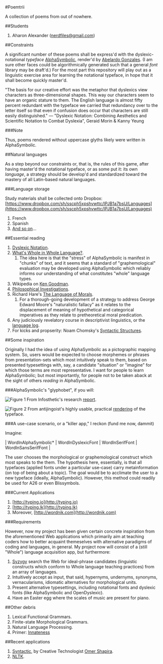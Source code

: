 #Poemtrii

A collection of poems from out of nowhere.

##Students

1. Aharon Alexander ([nerdfiles@gmail.com](nerdfiles@gmail.com))

##Constraints

A significant number of these poems shall be express'd with the dyslexic-notational _typeface_ [AlphaSymbolic](https://github.com/antijingoist/AlphaSymbolic), render'd by [Abelardo Gonzales](http://abbiecod.es/). (I am sure other faces could be algorithmically generated such that a general _font_ library may be draft'd.) For the most part this repository will play out as a linguistic exercise area for learning the notational typeface, in hope that it shall become quickly master'd. 

"The basis for our creative effort was the metaphor that dyslexics view characters as three-dimensional shapes. This way our characters seem to have an organic stature
to them. The English language is almost fifty percent redundant with the typeface we carried that redundancy over to the letter itself so that even if confusion does occur that characters are still easily distinguished."
— "Dyslexic Notation: Combining Aesthetics and Scientific Notation to Combat Dyslexia", Geraid Morin & Kanny Yeung

###Note

Thus, poems rendered without uppercase glyths likely were written in AlphaSymbolic.

##Natural languages

As a step beyond our constraints or, that is, the rules of this game, after having master'd the notational typeface, or as some put it: its own _language_, a strategy should be develop'd and standardized toward the mastery of all Latin-based natural languages.

###Language storage

Study materials shall be collected onto Dropbox: [https://www.dropbox.com/sh/sscph5xpshvwttc/IPJB1a7bsU/Languages](https://www.dropbox.com/sh/sscph5xpshvwttc/IPJB1a7bsU/Languages)

1. French
2. Spanish
3. [And so on](http://en.wikipedia.org/wiki/Romance_languages)...

##Essential reading

1. [Dyslexic Notation](http://infosthetics.com/archives/2012/07/dyslexic_notation.html).
2. [What's Whole in Whole Language?](http://www.goodreads.com/book/show/2694061-what-s-whole-in-whole-language).
	1. The idea here is that the "stress" of AlphaSymbolic is manifest in "chunks" of text, and it seems that a standard of "graphemological" evaluation may be developed using AlphaSymbolic which reliably informs our understanding of what constitutes "whole" language types.
3. Wikipedia on [Ken Goodman](http://en.wikipedia.org/wiki/Ken_Goodman).
4. [Philosophical Investigations](http://www.goodreads.com/book/show/12073.Philosophical_Investigations).
5. Richard Hare's [The Language of Morals](http://www.goodreads.com/book/show/1633664.The_Language_of_Morals).
	1. For a thorough-going development of a strategy to address George Edward Moore's "naturalistic fallacy" as it relates to the displacement of meaning of hypothetical and categorical imperatives as they relate to pretheoretical moral predication.
6. Any judiciously revelatory course in descriptivist linguistics, or the [language log](http://languagelog.ldc.upenn.edu/nll/).
7. For kicks and propserity: Noam Chomsky's [Syntactic Structures]().

##Some inspiration

Originally I had the idea of using AlphaSymbolic as a pictographic mapping system. So, users would be expected to 
choose morphemes or phrases from presentation-sets which most intuitively speak to them, based on presented typesettings 
with, say, a candidate "situation" or "imagine" for which those terms are most representative. I want for people to learn 
AlphaSymbolic; but most importantly, for people not to be taken aback at the sight of others *reading* in AlphaSymbolic.

###AlphaSymbolic's "glyphobet", if you will:

![Figure 1](http://infosthetics.com/archives/ScreenShot148.jpg)
From Infosthetic's research [report](http://infosthetics.com/archives/2012/07/dyslexic_notation.html).

![Figure 2](http://antijingoist.github.com/AlphaSymbolic/images/alphasymbolic.png)
From antijingoist's highly usable, practical [rendering](http://antijingoist.github.com/AlphaSymbolic/) of the typeface.

###A use-case scenario, or a "killer app," I reckon (fund me now, dammit)

Imagine:

| WordInAlphaSymbolic* | WordInDyslexicFont | WordInSerifFont | WordInSansSerifFont |

The user chooses the morphological or graphemological construct which most speaks to the them. The hypothesis here, 
essentially, is that all typefaces (applied fonts under a particular use-case) carry metainformation (on top of 
being about a topic). The goal would be to acclimate the user to a new typeface (ideally, AlphaSymbolic). However, 
this method could readily be used for A26 or even Blissymbols.

###Current Applications

1. [http://typing.io](http://typing.io)
2. [http://typing.lk](http://typing.lk)
3. Moreover, [http://wordnik.com](http://wordnik.com)

###Requirements

However, now my project has been given certain concrete inspiration from the aforementioned Web applications which primarily 
aim at teaching coders how to better acquaint themeselves with alternative paradigms of coding and languages, in general. 
My project now will consist of a (still "Whole") language acquisition app, but furthermore:

1. [Syzygy](http://journal.webscience.org/491/) search the Web for ideal-phrase candidates (linguistic constructs which conform to Whole language teaching practices) from an array of languages.
2. Intuitively accept as input, that said, hypernyms, undernyms, synonyms, vernacularisms, idiomatic alternatives for morphological units.
3. Present alternative typesettings, including notational fonts and dyslexic fonts (like AlphaSymbolic and OpenDyslexic).
4. Have an Easter egg where the scales of music are present for piano.

##Other debris

1. Lexical Functional Grammars.
2. Finite-state Morphological Grammars.
3. Natural Language Processing.
4. Primer: [Innateness](http://plato.stanford.edu/entries/innateness-language/)

##Recent applications

1. [Syntactic](http://syntactic.omershapira.com/), by Creative Technologist [Omer Shapira](http://omershapira.com/).
2. [NLTK](http://nltk.org/).

